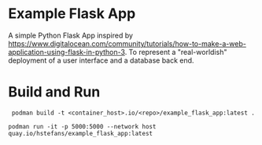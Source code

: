 # Example Flask App

A simple Python Flask App inspired
by https://www.digitalocean.com/community/tutorials/how-to-make-a-web-application-using-flask-in-python-3.
To represent a "real-worldish" deployment of a user interface and a database back end.

# Build and Run

```shell
 podman build -t <container_host>.io/<repo>/example_flask_app:latest .  
```

```shell
podman run -it -p 5000:5000 --network host quay.io/hstefans/example_flask_app:latest
```